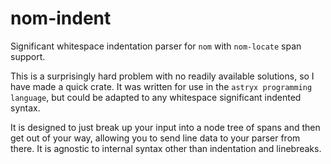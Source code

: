 # nom-indent

Significant whitespace indentation parser for `nom` with `nom-locate` span support.

This is a surprisingly hard problem with no readily available solutions, so I have made a quick crate. It was written for use in the `astryx programming language`, but could be adapted to any whitespace significant indented syntax.

It is designed to just break up your input into a node tree of spans and then get out of your way, allowing you to send line data to your parser from there. It is agnostic to internal syntax other than indentation and linebreaks.
